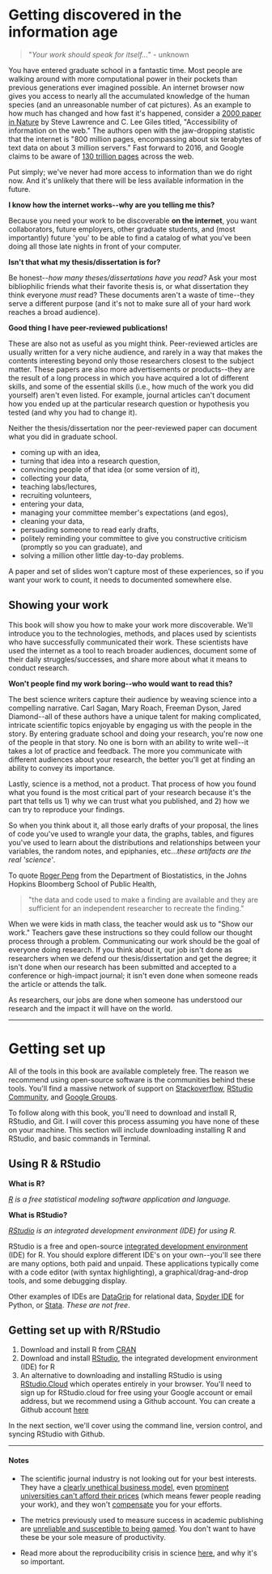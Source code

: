 Getting discovered in the information age
=======

> "*Your work should speak for itself...*" - unknown

You have entered graduate school in a fantastic time. Most people are walking around with more computational power in their pockets than previous generations ever imagined possible. An internet browser now gives you access to nearly all the accumulated knowledge of the human species (and an unreasonable number of cat pictures). As an example to how much has changed and how fast it's happened, consider a [2000 paper in Nature](https://www.nature.com/articles/21987) by Steve Lawrence and C. Lee Giles titled, "Accessibility of information on the web." The authors open with the jaw-dropping statistic that the internet is "800 million pages, encompassing about six terabytes of text data on about 3 million servers." Fast forward to 2016, and Google claims to be aware of [130 trillion pages](https://searchengineland.com/googles-search-indexes-hits-130-trillion-pages-documents-263378) across the web. 

Put simply; we've never had more access to information than we do right now. And it's unlikely that there will be less available information in the future. 

**I know how the internet works--why are you telling me this?**

Because you need your work to be discoverable **on the internet**, you want collaborators, future employers, other graduate students, and (most importantly) future 'you' to be able to find a catalog of what you've been doing all those late nights in front of your computer. 

**Isn't that what my thesis/dissertation is for?** 

Be honest--*how many theses/dissertations have you read?* Ask your most bibliophilic friends what their favorite thesis is, or what dissertation they think everyone *must* read? These documents aren't a waste of time--they serve a different purpose (and it's not to make sure all of your hard work reaches a broad audience).

**Good thing I have peer-reviewed publications!**

These are also not as useful as you might think. Peer-reviewed articles are usually written for a very niche audience, and rarely in a way that makes the contents interesting beyond only those researchers closest to the subject matter. These papers are also more advertisements or products--they are the result of a long process in which you have acquired a lot of different skills, and some of the essential skills (i.e., how much of the work you did yourself) aren't even listed. For example, journal articles can't document how you ended up at the particular research question or hypothesis you tested (and why you had to change it). 

Neither the thesis/dissertation nor the peer-reviewed paper can document what you did in graduate school.  

* coming up with an idea, 
* turning that idea into a research question, 
* convincing people of that idea (or some version of it), 
* collecting your data, 
* teaching labs/lectures, 
* recruiting volunteers, 
* entering your data, 
* managing your committee member's expectations (and egos), 
* cleaning your data, 
* persuading someone to read early drafts, 
* politely reminding your committee to give you constructive criticism (promptly so you can graduate), and 
* solving a million other little day-to-day problems. 

A paper and set of slides won't capture most of these experiences, so if you want your work to count, it needs to documented somewhere else. 

## Showing your work

This book will show you how to make your work more discoverable. We'll introduce you to the technologies, methods, and places used by scientists who have successfully communicated their work. These scientists have used the internet as a tool to reach broader audiences, document some of their daily struggles/successes, and share more about what it means to conduct research. 

**Won't people find my work boring--who would want to read this?**

The best science writers capture their audience by weaving science into a compelling narrative. Carl Sagan, Mary Roach, Freeman Dyson, Jared Diamond--all of these authors have a unique talent for making complicated, intricate scientific topics enjoyable by engaging us with the people in the story. By entering graduate school and doing your research, you're now one of the people in that story. No one is born with an ability to write well--it takes a lot of practice and feedback. The more you communicate with different audiences about your research, the better you'll get at finding an ability to convey its importance. 

Lastly, science is a method, not a product. That process of how you found what you found is the most critical part of your research because it's the part that tells us 1) why we can trust what you published, and 2) how we can try to reproduce your findings. 

So when you think about it, all those early drafts of your proposal, the lines of code you've used to wrangle your data, the graphs, tables, and figures you've used to learn about the distributions and relationships between your variables, the random notes, and epiphanies, etc...*these artifacts are the real 'science'*. 

To quote [Roger Peng](https://science.sciencemag.org/content/334/6060/1226) from the Department of Biostatistics, in the Johns Hopkins Bloomberg School of Public Health, 

> "the data and code used to make a finding are available and they are sufficient for an independent researcher to recreate the finding."

When we were kids in math class, the teacher would ask us to "Show our work." Teachers gave these instructions so they could follow our thought process through a problem. Communicating our work should be the goal of everyone doing research. If you think about it, our job isn't done as researchers when we defend our thesis/dissertation and get the degree; it isn't done when our research has been submitted and accepted to a conference or high-impact journal; it isn't even done when someone reads the article or attends the talk. 

As researchers, our jobs are done when someone has understood our research and the impact it will have on the world. 

***

# Getting set up

All of the tools in this book are available completely free. The reason we recommend using open-source software is the communities behind these tools. You'll find a massive network of support on [Stackoverflow](https://stackoverflow.com/questions/tagged/r), [RStudio Community](https://community.rstudio.com/), and [Google Groups](https://groups.google.com/forum/#!forum/r-help-archive). 

To follow along with this book, you'll need to download and install R, RStudio, and Git. I will cover this process assuming you have none of these on your machine. This section will include downloading installing R and RStudio, and basic commands in Terminal.

## Using R & RStudio

**What is R?** 

*[R](https://www.r-project.org/) is a free statistical modeling software application and language.* 

**What is RStudio?** 

*[RStudio](https://www.rstudio.com/products/RStudio/) is an integrated development environment (IDE) for using R.*

RStudio is a free and open-source [integrated development environment](https://en.wikipedia.org/wiki/Integrated_development_environment) (IDE) for R. You should explore different IDE's on your own--you'll see there are many options, both paid and unpaid. These applications typically come with a code editor (with syntax highlighting), a graphical/drag-and-drop tools, and some debugging display. 

Other examples of IDEs are [DataGrip](https://www.jetbrains.com/datagrip/) for relational data, [Spyder IDE](https://www.spyder-ide.org/) for Python, or  [Stata](https://www.stata.com/why-use-stata/). *These are not free*.


## Getting set up with R/RStudio

1. Download and install R from [CRAN](https://cran.r-project.org/)   
2. Download and install [RStudio](https://www.rstudio.com/products/rstudio/download/), the integrated development environment (IDE) for R  
3. An alternative to downloading and installing RStudio is using [RStudio.Cloud](https://rstudio.cloud/) which operates entirely in your browser. You'll need to sign up for RStudio.cloud for free using your Google account or email address, but we recommend using a Github account. You can create a Github account [here](https://github.com/join)  

In the next section, we'll cover using the command line, version control, and syncing RStudio with Github.

***

#### Notes 

- The scientific journal industry is not looking out for your best interests. They have a [clearly unethical business model](https://www.theguardian.com/commentisfree/2011/aug/29/academic-publishers-murdoch-socialist), even [prominent universities can't afford their prices](https://www.theguardian.com/science/2012/apr/24/harvard-university-journal-publishers-prices) (which means fewer people reading your work), and they won't [compensate](https://whyevolutionistrue.wordpress.com/2011/09/01/the-racket-of-academic-publishing/) you for your efforts.

- The metrics previously used to measure success in academic publishing are [unreliable and susceptible to being gamed](https://academic.oup.com/gigascience/article/8/6/giz053/5506490). You don't want to have these be your sole measure of productivity. 

- Read more about the reproducibility crisis in science [here](https://www.nature.com/news/1.19970), and why it's so important. 